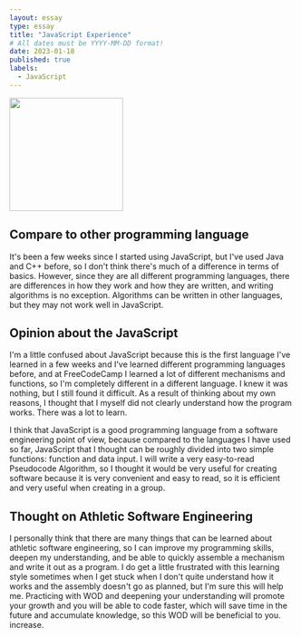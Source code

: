 ```yaml
---
layout: essay
type: essay
title: "JavaScript Experience"
# All dates must be YYYY-MM-DD format!
date: 2023-01-18
published: true
labels:
  - JavaScript
---
```


<img width="200px" class="rounded float-start pe-4" src="../273BC1B9-9885-419F-B014-AD95F007C4A3.jpeg">

## Compare to other programming language
It's been a few weeks since I started using JavaScript, but I've used Java and C++ before, so I don't think there's much of a difference in terms of basics. However, since they are all different programming languages, there are differences in how they work and how they are written, and writing algorithms is no exception. Algorithms can be written in other languages, but they may not work well in JavaScript.

## Opinion about the JavaScript
I'm a little confused about JavaScript because this is the first language I've learned in a few weeks and I've learned different programming languages before, and at FreeCodeCamp I learned a lot of different mechanisms and functions, so I'm completely different in a different language. I knew it was nothing, but I still found it difficult. As a result of thinking about my own reasons, I thought that I myself did not clearly understand how the program works. There was a lot to learn.

I think that JavaScript is a good programming language from a software engineering point of view, because compared to the languages ​​I have used so far, JavaScript that I thought can be roughly divided into two simple functions: function and data input. I will write a very easy-to-read Pseudocode Algorithm, so I thought it would be very useful for creating software because it is very convenient and easy to read, so it is efficient and very useful when creating in a group.

## Thought on Athletic Software Engineering
I personally think that there are many things that can be learned about athletic software engineering, so I can improve my programming skills, deepen my understanding, and be able to quickly assemble a mechanism and write it out as a program. I do get a little frustrated with this learning style sometimes when I get stuck when I don't quite understand how it works and the assembly doesn't go as planned, but I'm sure this will help me. Practicing with WOD and deepening your understanding will promote your growth and you will be able to code faster, which will save time in the future and accumulate knowledge, so this WOD will be beneficial to you. increase.
